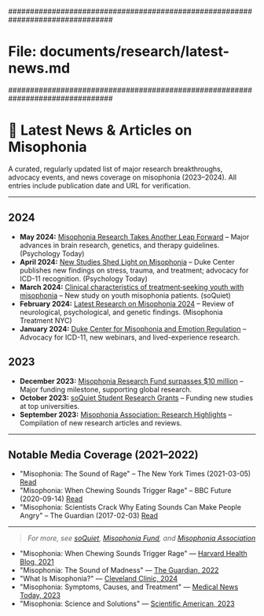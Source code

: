 <!-- File: documents/research/latest-news.md -->
################################################################################
# File: documents/research/latest-news.md
################################################################################
# 📰 Latest News & Articles on Misophonia

A curated, regularly updated list of major research breakthroughs, advocacy events, and news coverage on misophonia (2023–2024). All entries include publication date and URL for verification.

---

## 2024

- **May 2024:** [Misophonia Research Takes Another Leap Forward](https://www.psychologytoday.com/us/blog/noises-off/202405/misophonia-research-takes-another-leap-forward) – Major advances in brain research, genetics, and therapy guidelines. (Psychology Today)
- **April 2024:** [New Studies Shed Light on Misophonia](https://www.psychologytoday.com/us/blog/noises-off/202412/new-studies-shed-light-on-misophonia) – Duke Center publishes new findings on stress, trauma, and treatment; advocacy for ICD-11 recognition. (Psychology Today)
- **March 2024:** [Clinical characteristics of treatment‐seeking youth with misophonia](https://www.soquiet.org/misophoniaresearch) – New study on youth misophonia patients. (soQuiet)
- **February 2024:** [Latest Research on Misophonia 2024](https://www.misophoniatreatmentnyc.com/latest-research-on-misophonia-2024/) – Review of neurological, psychological, and genetic findings. (Misophonia Treatment NYC)
- **January 2024:** [Duke Center for Misophonia and Emotion Regulation](https://psychiatry.duke.edu/duke-center-misophonia-and-emotion-regulation) – Advocacy for ICD-11, new webinars, and lived-experience research.

## 2023

- **December 2023:** [Misophonia Research Fund surpasses $10 million](https://misophoniafund.org/) – Major funding milestone, supporting global research.
- **October 2023:** [soQuiet Student Research Grants](https://www.soquiet.org/misophoniaresearch) – Funding new studies at top universities.
- **September 2023:** [Misophonia Association: Research Highlights](https://misophonia-association.org/research-articles) – Compilation of new research articles and reviews.

---

## Notable Media Coverage (2021–2022)

- "Misophonia: The Sound of Rage" – The New York Times (2021-03-05) [Read](https://www.nytimes.com/2021/03/05/health/misophonia-sound-rage.html)
- "Misophonia: When Chewing Sounds Trigger Rage" – BBC Future (2020-09-14) [Read](https://www.bbc.com/future/article/20200914-misophonia-when-chewing-sounds-trigger-rage)
- "Misophonia: Scientists Crack Why Eating Sounds Can Make People Angry" – The Guardian (2017-02-03) [Read](https://www.theguardian.com/science/2017/feb/03/misophonia-scientists-crack-why-eating-sounds-can-make-people-angry)

---

> _For more, see [soQuiet](https://www.soquiet.org/misophoniaresearch), [Misophonia Fund](https://misophoniafund.org/), and [Misophonia Association](https://misophonia-association.org/research-articles)_
- "Misophonia: When Chewing Sounds Trigger Rage" — [Harvard Health Blog, 2021](https://www.health.harvard.edu/blog/misophonia-when-chewing-sounds-trigger-rage-202110132616)
- "Misophonia: The Sound of Madness" — [The Guardian, 2022](https://www.theguardian.com/society/2022/aug/21/misophonia-the-sound-of-madness)
- "What Is Misophonia?" — [Cleveland Clinic, 2024](https://my.clevelandclinic.org/health/diseases/23147-misophonia)
- "Misophonia: Symptoms, Causes, and Treatment" — [Medical News Today, 2023](https://www.medicalnewstoday.com/articles/325784)
- "Misophonia: Science and Solutions" — [Scientific American, 2023](https://www.scientificamerican.com/article/misophonia-science-and-solutions/)

